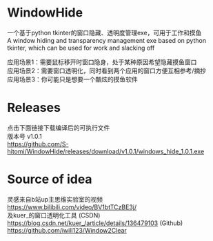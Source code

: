 # WindowHide
一个基于python tkinter的窗口隐藏、透明度管理exe，可用于工作和摸鱼  
A window hiding and transparency management exe based on python tkinter, which can be used for work and slacking off  
  
应用场景1：需要鼠标移开时窗口隐身，处于某种原因希望隐藏摸鱼窗口  
应用场景2：需要窗口透明化，同时看到两个应用的窗口方便互相参考/摘抄  
应用场景3：你可能只是想要一个酷炫的摸鱼软件  

# Releases
点击下面链接下载编译后的可执行文件  
版本号 v1.0.1  
https://github.com/S-hitomi/WindowHide/releases/download/v1.0.1/windows_hide_1.0.1.exe

  
# Source of idea
灵感来自b站up主思维实验室的视频 https://www.bilibili.com/video/BV1btTCzBE3j/  
及kuer_的窗口透明化工具 (CSDN) https://blog.csdn.net/kuer_/article/details/136479103 (Github) https://github.com/iwill123/Window2Clear
